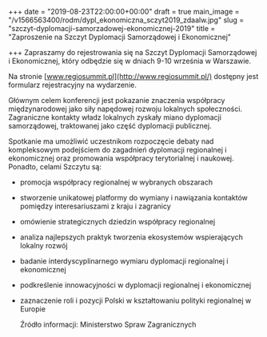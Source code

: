+++
date = "2019-08-23T22:00:00+00:00"
draft = true
main_image = "/v1566563400/rodm/dypl_ekonomiczna_sczyt2019_zdaalw.jpg"
slug = "szczyt-dyplomacji-samorzadowej-ekonomicznej-2019"
title = "Zaproszenie na Szczyt Dyplomacji Samorządowej i Ekonomicznej"

+++
Zapraszamy do rejestrowania się na Szczyt Dyplomacji Samorządowej i Ekonomicznej, który odbędzie się w dniach 9-10 września w Warszawie.   
  
Na stronie [www.regiosummit.pl](http://www.regiosummit.pl/) dostępny jest formularz rejestracyjny na wydarzenie.  
  
Głównym celem konferencji jest pokazanie znaczenia współpracy międzynarodowej jako siły napędowej rozwoju lokalnych społeczności. Zagraniczne kontakty władz lokalnych zyskały miano dyplomacji samorządowej, traktowanej jako część dyplomacji publicznej.

Spotkanie ma umożliwić uczestnikom rozpoczęcie debaty nad kompleksowym podejściem do zagadnień dyplomacji regionalnej i ekonomicznej oraz promowania współpracy terytorialnej i naukowej. Ponadto, celami Szczytu są:

* promocja współpracy regionalnej w wybranych obszarach
* stworzenie unikatowej platformy do wymiany i nawiązania kontaktów pomiędzy interesariuszami z kraju i zagranicy
* omówienie strategicznych dziedzin współpracy regionalnej
* analiza najlepszych praktyk tworzenia ekosystemów wspierających lokalny rozwój
* badanie interdyscyplinarnego wymiaru dyplomacji regionalnej i ekonomicznej
* podkreślenie innowacyjności w dyplomacji regionalnej i ekonomicznej
* zaznaczenie roli i pozycji Polski w kształtowaniu polityki regionalnej w Europie  
    
  Źródło informacji: Ministerstwo Spraw Zagranicznych